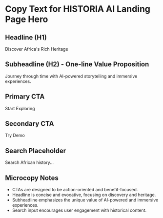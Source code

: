 # Copy Text for HISTORIA AI Landing Page Hero

## Headline (H1)
Discover Africa's Rich Heritage

## Subheadline (H2) - One-line Value Proposition
Journey through time with AI-powered storytelling and immersive experiences.

## Primary CTA
Start Exploring

## Secondary CTA
Try Demo

## Search Placeholder
Search African history...

## Microcopy Notes
- CTAs are designed to be action-oriented and benefit-focused.
- Headline is concise and evocative, focusing on discovery and heritage.
- Subheadline emphasizes the unique value of AI-powered and immersive experiences.
- Search input encourages user engagement with historical content.
